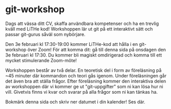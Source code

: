 # git-workshop

Dags att vässa ditt CV, skaffa användbara kompetenser och ha en
trevlig kväll med LiTHe kod! Workshoppen lär ut git på ett interaktivt sätt
och passar git-gurus såväl som nybörjare.

Den 3e februari kl 17:30-19:00 kommer LiTHe-kod att hålla i en git-workshop över Zoom!
För att komma dit: gå till denna sida på onsdagen den 3e februari kl 17:30. Du kommer
bli magiskt omdirigerad och komma till ett mycket stimulerande Zoom-möte!

Workshoppen består av två delar. En teoretisk del i form av föreläsning på ~45 minuter där
kommandon och teori gås igenom. Under föreläsningen går det
även bra att ställa frågor. Efter föreläsning kommer
den interaktiva delen av workshoppen där vi kommer ge ut "git-uppgifter" som ni
kan lösa hur ni vill. Givetvis finns vi kvar och svarar på alla frågor som
ni kan tänkas ha.

Bokmärk denna sida och skriv ner datumet i din kalender! Ses där.
